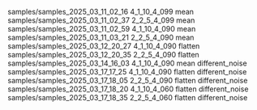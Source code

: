 samples/samples_2025_03_11_02_16 4_1_10_4_099 mean
samples/samples_2025_03_11_02_37 2_2_5_4_099 mean
samples/samples_2025_03_11_02_59 4_1_10_4_090 mean
samples/samples_2025_03_11_03_21 2_2_5_4_090 mean
samples/samples_2025_03_12_20_27 4_1_10_4_090 flatten
samples/samples_2025_03_12_20_35 2_2_5_4_090 flatten
samples/samples_2025_03_14_16_03 4_1_10_4_090 mean different_noise
samples/samples_2025_03_17_17_25 4_1_10_4_090 flatten different_noise
samples/samples_2025_03_17_18_05 2_2_5_4_090 flatten different_noise
samples/samples_2025_03_17_18_20 4_1_10_4_060 flatten different_noise
samples/samples_2025_03_17_18_35 2_2_5_4_060 flatten different_noise